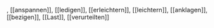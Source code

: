 , [[anspannen]], [[ledigen]], [[erleichtern]], [[leichtern]], [[anklagen]], [[bezigen]], [[Last]], [[verurteilten]]